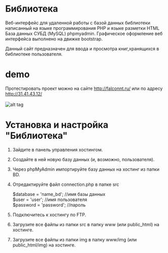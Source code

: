 # Библиотека
Веб-интерфейс для удаленной работы с базой данных библиотеки написанный на языке программирования PHP и языке разметки HTML
База данных СУБД (MySQL) phpmyadmin.
Графическое оформление веб интерфейса выполнено на движке bootstrap.

Данный сайт предназначен для ввода и просмотра книг,хранящихся в библиотеке пользователя.

# demo
Протестировать проект можно на сайте http://falconnt.ru/ или по адресу http://31.41.43.12/<br><br>
![alt tag](http://falconnt.ru/demo.png "demo")​

# Установка и настройка "Библиотека" 
1. Зайдите в панель управления хостингом.
2. Создайте в ней новую базу данных (и, возможно, пользователя).
3. Через phpMyAdmin импортируйте базу данных на хостинг из папки BD.
4. Отредактируйте файл connection.php в папке src

      $database = 'name_bd'; //имя базы данных<br>
      $user = 'user'; //имя пользователя<br>
      $password = 'password'; //пароль
      
5. Подключитесь к хостингу по FTP.     
6. Загрузите все файлы из папки src в папку www (или public_html) на хостинге.
7. Загрузите все файлы из папки img в папку www/img (или public_html/img) на хостинге.

